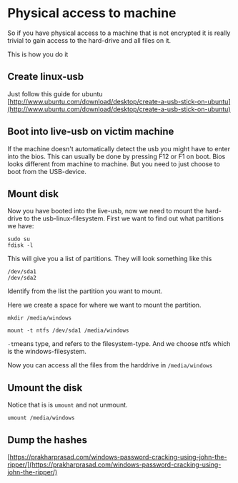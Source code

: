 # Physical access to machine

So if you have physical access to a machine that is not encrypted it is really trivial to gain access to the hard-drive and all files on it.

This is how you do it

## Create linux-usb

Just follow this guide for ubuntu [http://www.ubuntu.com/download/desktop/create-a-usb-stick-on-ubuntu](http://www.ubuntu.com/download/desktop/create-a-usb-stick-on-ubuntu)

## Boot into live-usb on victim machine

If the machine doesn't automatically detect the usb you might have to enter into the bios. This can usually be done by pressing F12 or F1 on boot. Bios looks different from machine to machine. But you need to just choose to boot from the USB-device.

## Mount disk

Now you have booted into the live-usb, now we need to mount the hard-drive to the usb-linux-filesystem. First we want to find out what partitions we have:

```text
sudo su
fdisk -l
```

This will give you a list of partitions. They will look something like this

```text
/dev/sda1
/dev/sda2
```

Identify from the list the partition you want to mount.

Here we create a space for where we want to mount the partition.

```text
mkdir /media/windows
```

```text
mount -t ntfs /dev/sda1 /media/windows
```

`-t`means type, and refers to the filesystem-type. And we choose ntfs which is the windows-filesystem.

Now you can access all the files from the harddrive in `/media/windows`

## Umount the disk

Notice that is is `umount` and not unmount.

```text
umount /media/windows
```

## Dump the hashes

[https://prakharprasad.com/windows-password-cracking-using-john-the-ripper/](https://prakharprasad.com/windows-password-cracking-using-john-the-ripper/)

